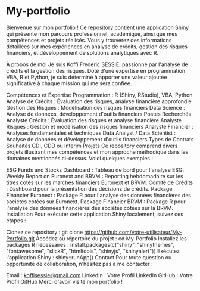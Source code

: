 # My-portfolio
Bienvenue sur mon portfolio ! Ce repository contient une application Shiny qui présente mon parcours professionnel, académique, ainsi que mes compétences et projets réalisés. Vous y trouverez des informations détaillées sur mes expériences en analyse de crédits, gestion des risques financiers, et développement de solutions analytiques avec R.

À propos de moi
Je suis Koffi Frederic SESSIE, passionné par l'analyse de crédits et la gestion des risques. Doté d'une expertise en programmation VBA, R et Python, je suis déterminé à apporter une valeur ajoutée significative à chaque mission qui me sera confiée.

Compétences et Expertise
Programmation : R (Shiny, RStudio), VBA, Python
Analyse de Crédits : Évaluation des risques, analyse financière approfondie
Gestion des Risques : Modélisation des risques financiers
Data Science : Analyse de données, développement d'outils financiers
Postes Recherchés
Analyste Crédits : Évaluation des risques et analyse financière
Analyste Risques : Gestion et modélisation des risques financiers
Analyste Financier : Analyses fondamentales et techniques
Data Analyst / Data Scientist : Analyse de données et développement d'outils financiers
Types de Contrats Souhaités
CDI, CDD ou Interim
Projets
Ce repository comprend divers projets illustrant mes compétences et mon approche méthodique dans les domaines mentionnés ci-dessus. Voici quelques exemples :

ESG Funds and Stocks Dashboard : Tableau de bord pour l'analyse ESG.
Weekly Report on Euronext and BRVM : Reporting hebdomadaire sur les titres cotés sur les marchés financiers Euronext et BRVM.
Comité de Crédits : Dashboard pour la présentation des décisions de crédits.
Package Financier Euronext : Package R pour l'analyse des données financières des sociétés cotées sur Euronext.
Package Financier BRVM : Package R pour l'analyse des données financières des sociétés cotées sur la BRVM.
Installation
Pour exécuter cette application Shiny localement, suivez ces étapes :

Clonez ce repository :
git clone https://github.com/votre-utilisateur/My-Portfolio.git
Accédez au répertoire du projet :
cd My-Portfolio
Installez les packages R nécessaires :
install.packages(c("shiny", "shinythemes", "fontawesome", "slickR", "htmltools", "shinyjs", "shinyalert"))
Exécutez l'application Shiny :
shiny::runApp()
Contact
Pour toute question ou opportunité de collaboration, n'hésitez pas à me contacter :

Email : koffisessie@gmail.com
LinkedIn : Votre Profil LinkedIn
GitHub : Votre Profil GitHub
Merci d'avoir visité mon portfolio !
